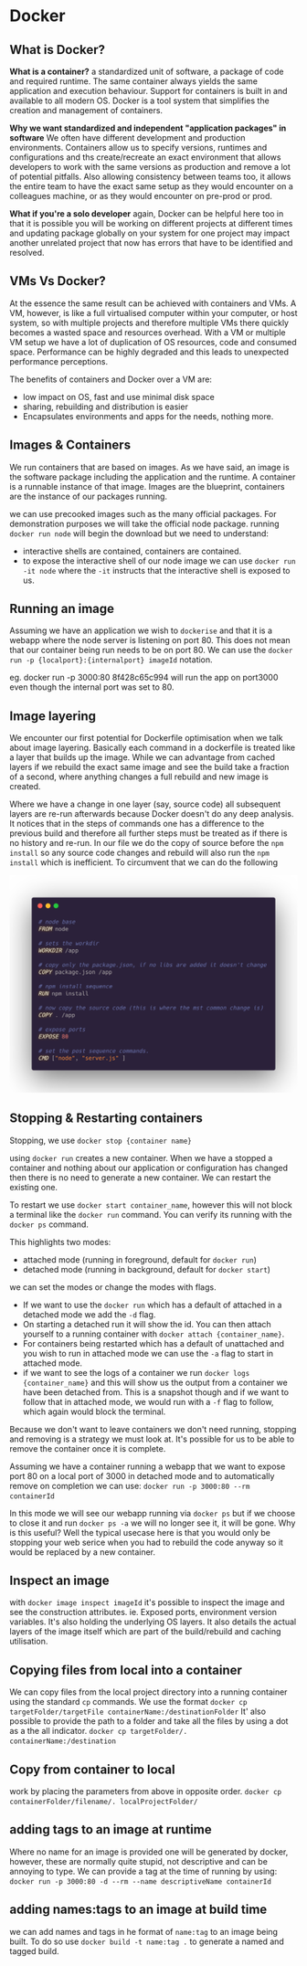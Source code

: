 # Docker

## What is Docker?

**What is a container?** a standardized unit of software, a package of code and required runtime. The same container always yields the same application and execution behaviour. Support for containers is built in and available to all modern OS. Docker is a tool system that simplifies the creation and management of containers.

**Why we want standardized and independent "application packages" in software** We often have different development and production environments. Containers allow us to specify versions, runtimes and configurations and ths create/recreate an exact environment that allows developers to work with the same versions as production and remove a lot of potential pitfalls. Also allowing consistency between teams too, it allows the entire team to have the exact same setup as they would encounter on a colleagues machine, or as they would encounter on pre-prod or prod.

**What if you're a solo developer** again, Docker can be helpful here too in that it is possible you will be working on different projects at different times and updating package globally on your system for one project may impact another unrelated project that now has errors that have to be identified and resolved.

## VMs Vs Docker?

At the essence the same result can be achieved with containers and VMs. A VM, however, is like a full virtualised computer within your computer, or host system, so with multiple projects and therefore multiple VMs there quickly becomes a wasted space and resources overhead. With a VM or multiple VM setup we have a lot of duplication of OS resources, code and consumed space. Performance can be highly degraded and this leads to unexpected performance perceptions.

The benefits of containers and Docker over a VM are:

- low impact on OS, fast and use minimal disk space
- sharing, rebuilding and distribution is easier
- Encapsulates environments and apps for the needs, nothing more.

## Images & Containers

We run containers that are based on images. As we have said, an image is the software package including the application and the runtime. A container is a runnable instance of that image.
Images are the blueprint, containers are the instance of our packages running.

we can use precooked images such as the many official packages. For demonstration purposes we will take the official node package. running `docker run node` will begin the download but we need to understand:

- interactive shells are contained, containers are contained.
- to expose the interactive shell of our node image we can use `docker run -it node` where the `-it` instructs that the interactive shell is exposed to us.

## Running an image

Assuming we have an application we wish to `dockerise` and that it is a webapp where the node server is listening on port 80. This does not mean that our container being run needs to be on port 80. We can use the `docker run -p {localport}:{internalport} imageId` notation.

eg. docker run -p 3000:80 8f428c65c994 will run the app on port3000 even though the internal port was set to 80.

## Image layering

We encounter our first potential for Dockerfile optimisation when we talk about image layering. Basically each command in a dockerfile is treated like a layer that builds up the image. While we can advantage from cached layers if we rebuild the exact same image and see the build take a fraction of a second, where anything changes a full rebuild and new image is created.

Where we have a change in one layer (say, source code) all subsequent layers are re-run afterwards because Docker doesn't do any deep analysis. It notices that in the steps of commands one has a difference to the previous build and therefore all further steps must be treated as if there is no history and re-run. In our file we do the copy of source before the `npm install` so any source code changes and rebuild will also run the `npm install` which is inefficient. To circumvent that we can do the following

![](/assets/docker/docker01.png)

## Stopping & Restarting containers

Stopping, we use `docker stop {container name}`

using `docker run` creates a new container. When we have a stopped a container and nothing about our application or configuration has changed then there is no need to generate a new container. We can restart the existing one.

To restart we use `docker start container_name`, however this will not block a terminal like the `docker run` command. You can verify its running with the `docker ps` command.

This highlights two modes:

- attached mode (running in foreground, default for `docker run`)
- detached mode (running in background, default for `docker start`)

we can set the modes or change the modes with flags.

- If we want to use the `docker run` which has a default of attached in a detached mode we add the `-d` flag.
- On starting a detached run it will show the id. You can then attach yourself to a running container with `docker attach {container_name}`.
- For containers being restarted which has a default of unattached and you wish to run in attached mode we can use the `-a` flag to start in attached mode.
- if we want to see the logs of a container we run `docker logs {container_name}` and this will show us the output from a container we have been detached from. This is a snapshot though and if we want to follow that in attached mode, we would run with a `-f` flag to follow, which again would block the terminal.

Because we don't want to leave containers we don't need running, stopping and removing is a strategy we must look at. It's possible for us to be able to remove the container once it is complete.

Assuming we have a container running a webapp that we want to expose port 80 on a local port of 3000 in detached mode and to automatically remove on completion we can use:
`docker run -p 3000:80 --rm containerId`

In this mode we will see our webapp running via `docker ps` but if we choose to close it and run `docker ps -a` we will no longer see it, it will be gone. Why is this useful? Well the typical usecase here is that you would only be stopping your web serice when you had to rebuild the code anyway so it would be replaced by a new container.

## Inspect an image

with `docker image inspect imageId` it's possible to inspect the image and see the construction attributes. ie. Exposed ports, environment version variables. It's also holding the underlying OS layers. It also details the actual layers of the image itself which are part of the build/rebuild and caching utilisation.

## Copying files from local into a container

We can copy files from the local project directory into a running container using the standard `cp` commands. We use the format `docker cp targetFolder/targetFile containerName:/destinationFolder`
It' also possible to provide the path to a folder and take all the files by using a dot as a the all indicator. `docker cp targetFolder/. containerName:/destination`

## Copy from container to local

work by placing the parameters from above in opposite order. `docker cp containerFolder/filename/. localProjectFolder/`

## adding tags to an image at runtime

Where no name for an image is provided one will be generated by docker, however, these are normally quite stupid, not descriptive and can be annoying to type. We can provide a tag at the time of running by using: `docker run -p 3000:80 -d --rm --name descriptiveName containerId`

## adding names:tags to an image at build time

we can add names and tags in he format of `name:tag` to an image being built. To do so use `docker build -t name:tag .` to generate a named and tagged build.
